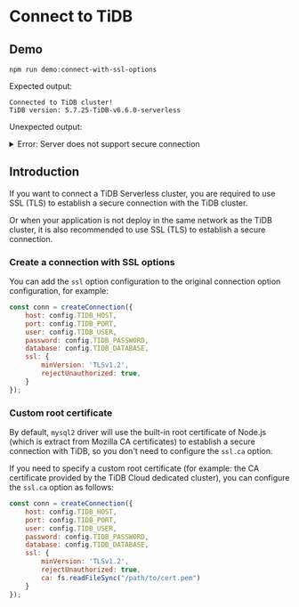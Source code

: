 # Connect to TiDB

## Demo

```shell
npm run demo:connect-with-ssl-options
```

Expected output:

```
Connected to TiDB cluster!
TiDB version: 5.7.25-TiDB-v6.6.0-serverless
```

Unexpected output:

<details>

<summary>Error: Server does not support secure connection</summary>

If you encounter the following error, it means that the TiDB cluster you are connecting to does not have SSL (TLS) enabled, try to remove the `ssl` options or enable SSL (TLS) config in your self-hosted cluster.

</details>

## Introduction

If you want to connect a TiDB Serverless cluster, you are required to use SSL (TLS) to establish a secure connection with the TiDB cluster.

Or when your application is not deploy in the same network as the TiDB cluster, it is also recommended to use SSL (TLS) to establish a secure connection.

### Create a connection with SSL options

You can add the `ssl` option configuration to the original connection option configuration, for example:

```javascript
const conn = createConnection({
    host: config.TIDB_HOST,
    port: config.TIDB_PORT,
    user: config.TIDB_USER,
    password: config.TIDB_PASSWORD,
    database: config.TIDB_DATABASE,
    ssl: {
        minVersion: 'TLSv1.2',
        rejectUnauthorized: true,
    }
});
```

### Custom root certificate

By default, `mysql2` driver will use the built-in root certificate of Node.js (which is extract from Mozilla CA certificates) to establish a secure connection with TiDB, so you don't need to configure the `ssl.ca` option.

If you need to specify a custom root certificate (for example: the CA certificate provided by the TiDB Cloud dedicated cluster), you can configure the `ssl.ca` option as follows:

```javascript
const conn = createConnection({
    host: config.TIDB_HOST,
    port: config.TIDB_PORT,
    user: config.TIDB_USER,
    password: config.TIDB_PASSWORD,
    database: config.TIDB_DATABASE,
    ssl: {
        minVersion: 'TLSv1.2',
        rejectUnauthorized: true,
        ca: fs.readFileSync("/path/to/cert.pem")
    }
});
```


